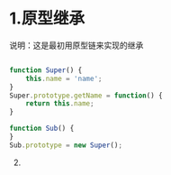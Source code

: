# 1.原型继承

说明：这是最初用原型链来实现的继承

```javascript

function Super() {
    this.name = 'name';
}
Super.prototype.getName = function() {
    return this.name;
}

function Sub() {
}
Sub.prototype = new Super();
```

2.
